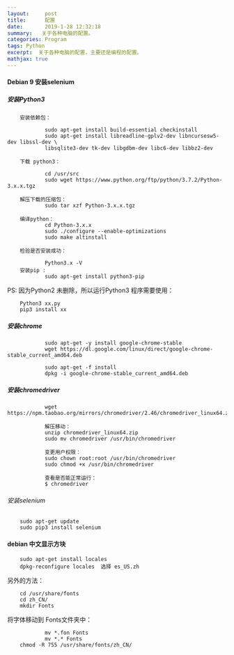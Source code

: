 ```yaml
---
layout:     post
title:      配置
date:       2019-1-28 12:32:18
summary:   关于各种电脑的配置。
categories: Program
tags: Python
excerpt:  关于各种电脑的配置，主要还是编程的配置。
mathjax: true
---
```


#### Debian 9 安装selenium 

#####  安装Python3

        安装依赖包：

                sudo apt-get install build-essential checkinstall
                sudo apt-get install libreadline-gplv2-dev libncursesw5-dev libssl-dev \
                libsqlite3-dev tk-dev libgdbm-dev libc6-dev libbz2-dev

        下载 python3：

                cd /usr/src
                sudo wget https://www.python.org/ftp/python/3.7.2/Python-3.x.x.tgz
        
        解压下载的压缩包：
                sudo tar xzf Python-3.x.x.tgz
        
        编译python：
                cd Python-3.x.x
                sudo ./configure --enable-optimizations
                sudo make altinstall
                
        检验是否安装成功：
        
                Python3.x -V
        安装pip :
                sudo apt-get install python3-pip

PS: 因为Python2 未删除，所以运行Python3 程序需要使用：

        Python3 xx.py
        pip3 install xx 


##### 安装chrome 
                sudo apt-get -y install google-chrome-stable
                wget https://dl.google.com/linux/direct/google-chrome-stable_current_amd64.deb

                sudo apt-get -f install
                dpkg -i google-chrome-stable_current_amd64.deb

#####  安装chromedriver

                wget https://npm.taobao.org/mirrors/chromedriver/2.46/chromedriver_linux64.zip
                
                解压移动：
                unzip chromedriver_linux64.zip
                sudo mv chromedriver /usr/bin/chromedriver
                
                变更用户权限：
                sudo chown root:root /usr/bin/chromedriver
                sudo chmod +x /usr/bin/chromedriver
                
                查看是否能正常运行：
                $ chromedriver

###### 安装selenium 

        sudo apt-get update
        sudo pip3 install selenium 


####  debian 中文显示方块

        sudo apt-get install locales
        dpkg-reconfigure locales  选择 es_US.zh

 另外的方法：

        cd /usr/share/fonts
        cd zh_CN/
        mkdir Fonts

将字体移动到 Fonts文件夹中：

                mv *.fon Fonts
                mv *.* Fonts
        chmod -R 755 /usr/share/fonts/zh_CN/

